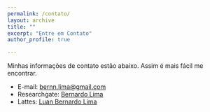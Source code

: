 ```yaml
---
permalink: /contato/
layout: archive
title: ""
excerpt: "Entre em Contato"
author_profile: true

---
```

Minhas informações de contato estão abaixo.
Assim é mais fácil me encontrar.

* E-mail: bernn.lima@gmail.com
* Researchgate: [Bernardo Lima](https://www.researchgate.net/profile/Bernardo_Lima4)
* Lattes: [Luan Bernardo Lima](http://lattes.cnpq.br/0588720511145559)
